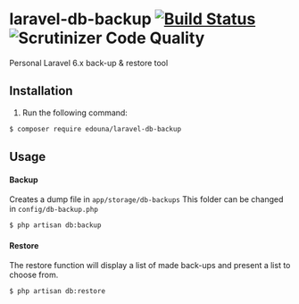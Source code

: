 laravel-db-backup [![Build Status](https://travis-ci.org/edouna/laravel-db-backup.svg?branch=master)](https://travis-ci.org/edouna/laravel-db-backup) ![Scrutinizer Code Quality](https://scrutinizer-ci.com/g/EDOUNA/laravel-db-backup/badges/quality-score.png?b=develop)
==============

Personal Laravel 6.x back-up & restore tool

## Installation

1. Run the following command:

```bash
$ composer require edouna/laravel-db-backup
```

## Usage

#### Backup
Creates a dump file in `app/storage/db-backups`
This folder can be changed in `config/db-backup.php`

```sh
$ php artisan db:backup
```

#### Restore
The restore function will display a list of made back-ups and present a list to choose from.

```sh
$ php artisan db:restore
```
